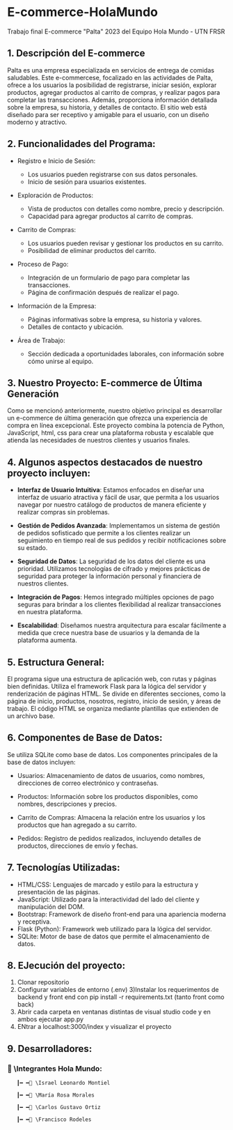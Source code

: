 # E-commerce-HolaMundo

Trabajo final E-commerce "Palta" 2023 del Equipo Hola Mundo - UTN FRSR 

## **1. Descripción del E-commerce**

Palta es una empresa especializada en servicios de entrega de comidas saludables. Este e-commercese, focalizado en las actividades de Palta, ofrece a los usuarios la posibilidad de registrarse, iniciar sesión, explorar productos, agregar productos al carrito de compras, y realizar pagos para completar las transacciones. Además, proporciona información detallada sobre la empresa, su historia, y detalles de contacto. El sitio web está diseñado para ser receptivo y amigable para el usuario, con un diseño moderno y atractivo.

## **2. Funcionalidades del Programa:**

- Registro e Inicio de Sesión:

    - Los usuarios pueden registrarse con sus datos personales.
    - Inicio de sesión para usuarios existentes.
      
- Exploración de Productos:

    - Vista de productos con detalles como nombre, precio y descripción.
    - Capacidad para agregar productos al carrito de compras.
  
- Carrito de Compras:

    - Los usuarios pueden revisar y gestionar los productos en su carrito.
    - Posibilidad de eliminar productos del carrito.
      
- Proceso de Pago:

  - Integración de un formulario de pago para completar las transacciones.
  - Página de confirmación después de realizar el pago.
    
- Información de la Empresa:

  - Páginas informativas sobre la empresa, su historia y valores.
  - Detalles de contacto y ubicación.
    
- Área de Trabajo:

   - Sección dedicada a oportunidades laborales, con información sobre cómo unirse al equipo.
 
## **3. Nuestro Proyecto: E-commerce de Última Generación**

Como se mencionó anteriormente, nuestro objetivo principal es desarrollar un e-commerce de última generación que ofrezca una experiencia de compra en línea excepcional. Este proyecto combina la potencia de Python, JavaScript, html, css para crear una plataforma robusta y escalable que atienda las necesidades de nuestros clientes y usuarios finales.

## **4. Algunos aspectos destacados de nuestro proyecto incluyen:**

- **Interfaz de Usuario Intuitiva**: Estamos enfocados en diseñar una interfaz de usuario atractiva y fácil de usar, que permita a los usuarios navegar por nuestro catálogo de productos de manera eficiente y realizar compras sin problemas.

- **Gestión de Pedidos Avanzada**: Implementamos un sistema de gestión de pedidos sofisticado que permite a los clientes realizar un seguimiento en tiempo real de sus pedidos y recibir notificaciones sobre su estado.

- **Seguridad de Datos**: La seguridad de los datos del cliente es una prioridad. Utilizamos tecnologías de cifrado y mejores prácticas de seguridad para proteger la información personal y financiera de nuestros clientes.

- **Integración de Pagos**: Hemos integrado múltiples opciones de pago seguras para brindar a los clientes flexibilidad al realizar transacciones en nuestra plataforma.

- **Escalabilidad**: Diseñamos nuestra arquitectura para escalar fácilmente a medida que crece nuestra base de usuarios y la demanda de la plataforma aumenta.

## **5. Estructura General:**


El programa sigue una estructura de aplicación web, con rutas y páginas bien definidas. Utiliza el framework Flask para la lógica del servidor y renderización de páginas HTML. Se divide en diferentes secciones, como la página de inicio, productos, nosotros, registro, inicio de sesión, y áreas de trabajo. El código HTML se organiza mediante plantillas que extienden de un archivo base.

## **6. Componentes de Base de Datos:**

Se utiliza SQLite como base de datos. Los componentes principales de la base de datos incluyen:

- Usuarios: Almacenamiento de datos de usuarios, como nombres, direcciones de correo electrónico y contraseñas.

- Productos: Información sobre los productos disponibles, como nombres, descripciones y precios.

- Carrito de Compras: Almacena la relación entre los usuarios y los productos que han agregado a su carrito.

- Pedidos: Registro de pedidos realizados, incluyendo detalles de productos, direcciones de envío y fechas.

## **7. Tecnologías Utilizadas**:

- HTML/CSS: Lenguajes de marcado y estilo para la estructura y presentación de las páginas.
- JavaScript: Utilizado para la interactividad del lado del cliente y manipulación del DOM.
- Bootstrap: Framework de diseño front-end para una apariencia moderna y receptiva.
- Flask (Python): Framework web utilizado para la lógica del servidor.
- SQLite: Motor de base de datos que permite el almacenamiento de datos.


## **8. EJecución del proyecto**:
1) Clonar repositorio
2) Configurar variables de entorno (.env)
3)Instalar los requerimentos de backend y front end con pip install -r requirements.txt (tanto front como back)
4) Abrir cada carpeta en ventanas distintas de visual studio code y en ambos ejecutar app.py
5) ENtrar a localhost:3000/index y visualizar el proyecto


## **9. Desarrolladores**:
  
<h3 align="left">📂 \Integrantes Hola Mundo:</h3>
<p align="left">
</p>
     
       ┃━ ━📂 \Israel Leonardo Montiel  
    
       ┃━ ━📂 \María Rosa Morales

       ┃━ ━📂 \Carlos Gustavo Ortiz
    
       ┃━ ━📂 \Francisco Rodeles    
